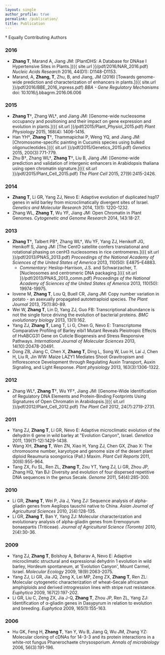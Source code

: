 ```yaml
---
layout: single
author_profile: true
permalink: /publication/
title: Publication
---
```

† Equally Contributing Authors

### 2016
- **Zhang T**, Marand A, Jiang JM: [PlantDHS: A Database for DNAse I Hypertensive Sites in Plants.]({{ site.url }}/pdf/2016/NAR_2016.pdf) _Nucleic Acids Research_ 2016, 44(D1): D1148-D1153.
- Marand, A, **Zhang, T**, Zhu, B, and Jiang, JM (2016) [Towards genome-wide prediction and characterization of enhancers in plants.]({{ site.url }}/pdf/2016/BBE_2016_inpress.pdf) _BBA - Gene Regulatory Mechanisms_ doi: 10.1016/j.bbagrm.2016.06.006

### 2015
- **Zhang T**†, Zhang WL†, and Jiang JM: [Genome-wide nucleosome occupancy and positioning and their impact on gene expression and evolution in plants.]({{ sit.url }}/pdf/2015/Plant_Physiol_2015.pdf) _Plant Physiology_ 2015, 168(4): 1406-1416.
- Han YH†, **Zhang T**†, Thammapichai P, Weng YQ, and Jiang JM:  [Chromosome-specific painting in Cucumis species using bulked oligonucleotides.]({{ sit.url }}/pdf/2015/Genetics_2015.pdf) _Genetics_ 2015, 200(3):771-779.
- Zhu B†, Zhang WL†, **Zhang T**†, Liu B, Jiang JM: [Genome-wide prediction and validation of intergenic enhancers in Arabidopsis thaliana using open chromatin signature.]({{ sit.url }}/pdf/2015/Plant_Cell_2015.pdf) _The Plant Cell_ 2015, 27(9):2415-2426.

### 2014
- **Zhang T**, Li GR, Yang ZJ, Nevo E: Adaptive evolution of duplicated hsp17 genes in wild barley from microclimatically divergent sites of Israel. _Genetics and Molecular Research_ 2014, 13(1): 1220-1232.
- Zhang WL, **Zhang T**, Wu YF, Jiang JM: Open Chromatin in Plant Genomes. _Cytogenetic and Genome Research_ 2014, 143:18-27.

### 2013
- **Zhang T**†, Talbert PB†, Zhang WL†, Wu YF, Yang ZJ, Henikoff JG, Henikoff S, Jiang JM: [The CentO satellite confers translational and rotational phasing on cenH3 nucleosomes in rice centromeres.]({{ sit.url }}/pdf/2013/PNAS_2013.pdf) _Proceedings of the National Academy of Sciences of the United States of America_ 2013, 110(50): E4875–E4883.
  - _Commentary:_ Heslop-Harrison, J.S. and Schwarzacher, T. [Nucleosomes and centromeric DNA packaging.]({{ sit.url }}/pdf/2013/PNAS_2013_comm.pdf)  _Proceedings of the National Academy of Sciences of the United States of America_ 2013, 110(50): 19974-19975.
- Iovene M, **Zhang T**, Lou Q, Buell CR, Jiang JM: Copy number variation in potato - an asexually propagated autotetraploid species. _The Plant Journal_ 2013, 75(1):80-89.
- Wei W, **Zhang T**, Lin D, Yang ZJ, Guo FB: Transcriptional abundance is not the single force driving the evolution of bacterial proteins. _BMC evolutionary biology_ 2013, 13(1):162.
- Yang ZJ, **Zhang T**, Lang T, Li G, Chen G, Nevo E: Transcriptome Comparative Profiling of Barley eibi1 Mutant Reveals Pleiotropic Effects of HvABCG31 Gene on Cuticle Biogenesis and Stress Responsive Pathways. _International Journal of Molecular Sciences_ 2013, 14(10):20478-20491.
- Dong ZB, Jiang C, Chen X, **Zhang T**, Ding L, Song W, Luo H, Lai J, Chen H, Liu R, Jin WW: Maize LAZY1 Mediates Shoot Gravitropism and Inflorescence Development through Regulating Auxin Transport, Auxin Signaling, and Light Response. _Plant physiology_ 2013, 163(3):1306-1322.

### 2012
- Zhang WL†, **Zhang T**†, Wu YF†, Jiang JM: [Genome-Wide Identification of Regulatory DNA Elements and Protein-Binding Footprints Using Signatures of Open Chromatin in Arabidopsis.]({{ sit.url }}/pdf/2012/Plant_Cell_2012.pdf) _The Plant Cell_ 2012, 24(7):2719-2731.

### 2011
- Yang ZJ, **Zhang T**, Li GR, Nevo E: Adaptive microclimatic evolution of the dehydrin 6 gene in wild barley at "Evolution Canyon", Israel. _Genetica_ 2011, 139(11-12):1429-1438.
- Wang XH, **Zhang T**, Wen ZN, Xiao H, Yang ZJ, Chen GX, Zhao X: The chromosome number, karyotype and genome size of the desert plant diploid Reaumuria soongorica (Pall.) Maxim. _Plant Cell Reports_ 2011, 30(6):955-964.
- Tang ZX, Fu SL, Ren ZL, **Zhang T**, Zou YT, Yang ZJ, Li GR, Zhou JP, Zhang HQ, Yan BJ: Diversity and evolution of four dispersed repetitive DNA sequences in the genus Secale. _Genome_ 2011, 54(4):285-300.

### 2010
- Li GR, **Zhang T**, Wei P, Jia J, Yang ZJ: Sequence analysis of alpha-gliadin genes from Aegilops tauschii native to China. _Asian Journal of Agricultural Sciences_ 2010, 2(4):128-135.
- Li GR, **Zhang T**, Ban Y, Yang ZJ: Molecular characterization and evolutionary analysis of alpha-gliadin genes from Eremopyrum bonaepartis (Triticeae). _Journal of Agricultural Science (Toronto)_ 2010, 2(4):30-36.

### 2009
- Yang ZJ, **Zhang T**, Bolshoy A, Beharav A, Nevo E: Adaptive microclimatic structural and expressional dehydrin 1 evolution in wild barley, Hordeum spontaneum, at 'Evolution Canyon', Mount Carmel, Israel. _Molecular Ecology_ 2009, 18(9):2063-2075.
- Yang ZJ, Li GR, Jia JQ, Zeng X, Lei MP, Zeng ZX, **Zhang T**, Ren ZL: Molecular cytogenetic characterization of wheat–Secale africanum amphiploids and derived introgression lines with stripe rust resistance. _Euphytica_ 2009, 167(2):197-202.
- Li GR, Liu C, Zeng ZX, Jia J-Q, **Zhang T**, Zhou JP, Ren ZL, Yang ZJ: Identification of α-gliadin genes in Dasypyrum in relation to evolution and breeding. _Euphytica_ 2009, 165(1):155-163.


### 2006
- Hu GK, Feng H, **Zhang T**, Yan Y, Wu B, Jiang Q, Wu JM, Zhang YZ: Molecular cloning of cDNAs for 14-3-3 and its protein interactions in a white-rot fungus Phanerochaete chrysosporium. _Annals of microbiology_ 2006, 56(3):191-196.
